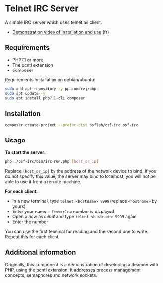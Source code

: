 # Telnet IRC Server

A simple IRC server which uses telnet as client.

* [Demonstration video of installation and use](https://www.youtube.com/watch?v=DPWG_JqfoI8) (fr)

## Requirements

* PHP7.1 or more
* The pcntl extension
* composer

Requirements installation on debian/ubuntu:

```bash
sudo add-apt-repository -y ppa:ondrej/php
sudo apt update -y
sudo apt install php7.1-cli composer
```

## Installation


```bash
composer create-project --prefer-dist osflab/osf-irc osf-irc
```

## Usage

**To start the server:**

```bash
php ./osf-irc/bin/irc-run.php [host_or_ip]
```

Replace `[host_or_ip]` by the address of the network device to bind. If you do 
not specify this value, the server may bind to localhost, you will not be able 
to use it from a remote machine.

**For each client:**

* In a new terminal, type `telnet <hostname> 9999` (replace `<hostname>` by yours) 
* Enter your name + `[enter]`: a number is displayed
* Open a *new terminal* and type `telnet <hostname> 9999` again
* Enter the number

You can use the first terminal for reading and the second one to write. Repeat 
this for each client.

## Additional information

Originally, this component is a demonstration of developing a deamon with PHP, 
using the pcntl extension. It addresses process management concepts, semaphores 
and network sockets.
